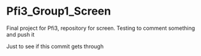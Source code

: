 # Pfi3_Group1_Screen
Final project for Pfi3, repository for screen.
Testing to comment something and push it

Just to see if this commit gets through